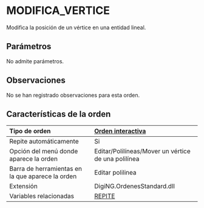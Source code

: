 # MODIFICA\_VERTICE

Modifica la posición de un vértice en una entidad lineal.

## Parámetros

No admite parámetros.

## Observaciones

No se han registrado observaciones para esta orden.

## Características de la orden

| Tipo de orden | [Orden interactiva](modifica-vertice.md) |
| :--- | :--- |
| Repite automáticamente | Si |
| Opción del menú donde aparece la orden | Editar/Polilíneas/Mover un vértice de una polilínea |
| Barra de herramientas en la que aparece la orden | Editar polilinea |
| Extensión | DigiNG.OrdenesStandard.dll |
| Variables relacionadas | [REPITE](/digi3d-net/referencia/ventana-de-dibujo/ordenes/m/REPITE.html) |


